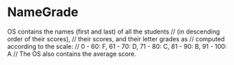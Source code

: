 # NameGrade
OS contains the names (first and last) of all the students //        (in descending order of their scores), //        their scores, and their letter grades as //        computed according to the scale: //        0 - 60: F, 61 - 70: D, 71 - 80: C, 81 - 90: B, 91 - 100: A //        The OS also contains the average score.
